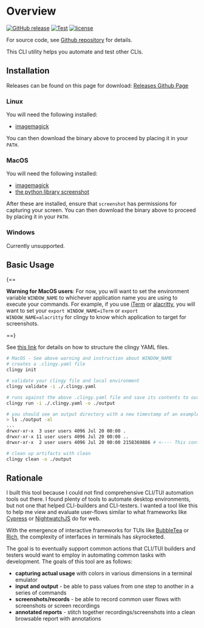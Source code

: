 # Overview

[![GitHub release](https://img.shields.io/github/release/madhuravius/clingy)](https://github.com/madhuravius/clingy/)
[![Test](https://github.com/madhuravius/clingy/actions/workflows/test.yaml/badge.svg)](https://github.com/madhuravius/clingy/actions/workflows/test.yaml)
[![license](https://img.shields.io/github/license/madhuravius/clingy.svg)](https://github.com/madhuravius/clingy/blob/main/LICENSE)

For source code, see [Github repository](https://github.com/madhuravius/clingy) for details.

This CLI utility helps you automate and test other CLIs. 

## Installation

Releases can be found on this page for download: [Releases Github Page](https://github.com/madhuravius/clingy/releases/)

### Linux

You will need the following installed:

* [imagemagick](https://imagemagick.org/script/download.php) 

You can then download the binary above to proceed by placing it in your `PATH`.

### MacOS

You will need the following installed:

* [imagemagick](https://imagemagick.org/script/download.php)
* [the python library screenshot](https://pypi.org/project/screenshot/)

After these are installed, ensure that `screenshot` has permissions for capturing your screen.
You can then download the binary above to proceed by placing it in your `PATH`.

### Windows

Currently unsupported.

## Basic Usage


{==

__Warning for MacOS users__: For now, you will want to set the environment variable `WINDOW_NAME` 
to whichever application name you are using to execute your commands. For example, if you use 
[iTerm]() or [alacritty](), you will want to set your `export WINDOW_NAME=iTerm` or `export WINDOW_NAME=alacritty` for clingy to know which application to target for screenshots.

==}

See [this link](/clingy/01_yaml/) for details on how to structure the clingy YAML files.

```sh
# MacOS - See above warning and instruction about WINDOW_NAME
# creates a .clingy.yaml file
clingy init

# validate your clingy file and local environment
clingy validate -i ./.clingy.yaml

# runs against the above .clingy.yaml file and save its contents to output
clingy run -i ./.clingy.yaml -o ./output

# you should see an output directory with a new timestamp of an example run that looks like below:
> ls ./output -al
...
drwxr-xr-x  3 user users 4096 Jul 20 00:00 .
drwxr-xr-x 11 user users 4096 Jul 20 00:00 ..
drwxr-xr-x  2 user users 4096 Jul 20 00:00 2158369886 # <---- This contains your report

# clean up artifacts with clean
clingy clean -o ./output
```

## Rationale

I built this tool because I could not find comprehensive CLI/TUI automation tools
out there. I found plenty of tools to automate desktop environments, but not 
one that helped CLI-builders and CLI-testers. I wanted a tool like this to 
help me view and evaluate user-flows similar to what frameworks like 
[Cypress](https://github.com/cypress-io/cypress) or 
[NightwatchJS](https://github.com/nightwatchjs/nightwatch) do for web.

With the emergence of interactive frameworks for TUIs like 
[BubbleTea](https://github.com/charmbracelet/bubbletea) or [Rich](https://github.com/Textualize/rich),
the complexity of interfaces in terminals has skyrocketed.

The goal is to eventually support common actions that CLI/TUI builders and testers
would want to employ in automating common tasks with development. The goals of this tool are as follows:

* __capturing actual usage__ with colors in various dimensions in a terminal emulator
* __input and output__ - be able to pass values from one step to another in a series of commands
* __screenshots/records__ - be able to record common user flows with screenshots or screen recordings
* __annotated reports__ - stitch together recordings/screenshots into a clean browsable report with annotations